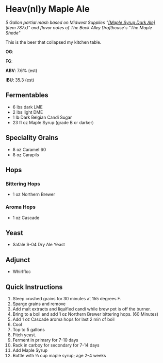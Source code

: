 # Heav(nl)y Maple Ale

_5 Gallon partial mash based on Midwest Supplies "[[Maple Syrup Dark Ale]](http://www.midwestsupplies.com/maple-syrup-dark-ale.html) (item 787x)" and flavor notes of The Back Alley Drafthouse\'s "The Maple Shade"_

This is the beer that collapsed my kitchen table.

**OG**:

**FG**:

**ABV**: 7.6% (est)

**IBU**: 35.3 (est)

## Fermentables

-  6 lbs dark LME
-  2 lbs light DME
-  1 lb Dark Belgian Candi Sugar
-  23 fl oz Maple Syrup (grade B or darker)

## Speciality Grains

-  8 oz Caramel 60
-  8 oz Carapils

## Hops

### Bittering Hops

-  1 oz Northern Brewer

### Aroma Hops

-  1 oz Cascade

## Yeast

-  Safale S-04 Dry Ale Yeast

## Adjunct

-  Whirlfloc

## Quick Instructions

1. Steep crushed grains for 30 minutes at 155 degrees F.
1. Sparge grains and remove
1. Add malt extracts and liquified candi while brew pot is off the burner.
1. Bring to a boil and add 1 oz Northern Brewer bittering hops. (60 Minutes)
1. Add 1 oz Cascade aroma hops for last 2 min of boil
1. Cool
1. Top to 5 gallons
1. Pitch yeast.
1. Ferment in primary for 7-10 days
1. Rack in carboy for secondary for 7-14 days
1. Add Maple Syrup
1. Bottle with ⅓ cup maple syrup; age 2-4 weeks
